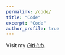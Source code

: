 ```yaml
---
permalink: /code/
title: "Code"
excerpt: "Code"
author_profile: true
---
```


Visit my [_GitHub_](https://github.com/cafigueroab).
